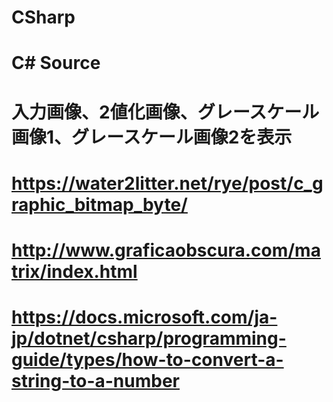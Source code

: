 # CSharp

# C# Source

# 入力画像、2値化画像、グレースケール画像1、グレースケール画像2を表示

# https://water2litter.net/rye/post/c_graphic_bitmap_byte/

# http://www.graficaobscura.com/matrix/index.html

# https://docs.microsoft.com/ja-jp/dotnet/csharp/programming-guide/types/how-to-convert-a-string-to-a-number
